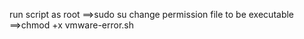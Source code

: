 run script as root 
==>sudo su 
change permission file to be executable
==>chmod +x vmware-error.sh

